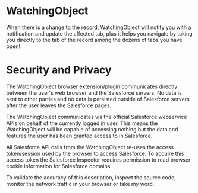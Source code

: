 # WatchingObject

When there is a change to the record, WatchingObject will notify you with a notification and update the affected tab,
plus it helps you navigate by taking you directly to the tab of the record among the dozens of tabs you have open!


# Security and Privacy

The WatchingObject browser extension/plugin communicates directly between the user's web browser and the Salesforce servers.
No data is sent to other parties and no data is persisted outside of Salesforce servers after the user leaves the Salesforce pages.

The WatchingObject communicates via the official Salesforce webservice APIs on behalf of the currently logged in user.
This means the WatchingObject will be capable of accessing nothing but the data and features the user has been granted access to in Salesforce.

All Salesforce API calls from the WatchingObject re-uses the access token/session used by the browser to access Salesforce.
To acquire this access token the Salesforce Inspector requires permission to read browser cookie information for Salesforce domains.

To validate the accuracy of this description, inspect the source code, monitor the network traffic in your browser or take my word.
